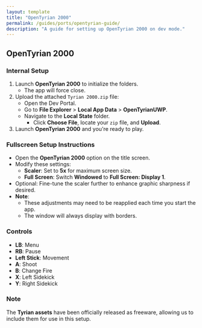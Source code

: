 ```yaml
---
layout: template
title: "OpenTyrian 2000"
permalink: /guides/ports/opentyrian-guide/
description: "A guide for setting up OpenTyrian 2000 on dev mode."
---
```


## OpenTyrian 2000

### Internal Setup
1. Launch **OpenTyrian 2000** to initialize the folders.
    - The app will force close.
2. Upload the attached `Tyrian 2000.zip` file:
   - Open the Dev Portal.
   - Go to **File Explorer** > **Local App Data** > **OpenTyrianUWP**.
   - Navigate to the **Local State** folder.
      - Click **Choose File**, locate your `zip` file, and **Upload**.
3. Launch **OpenTyrian 2000** and you're ready to play.

### **Fullscreen Setup Instructions**  
- Open the **OpenTyrian 2000** option on the title screen.  
- Modify these settings:  
  - **Scaler**: Set to **5x** for maximum screen size.  
  - **Full Screen**: Switch **Windowed** to **Full Screen: Display 1**.  
- Optional: Fine-tune the scaler further to enhance graphic sharpness if desired.  
- **Note**:  
  - These adjustments may need to be reapplied each time you start the app.  
  - The window will always display with borders.

### **Controls**  
- **LB**: Menu  
- **RB**: Pause  
- **Left Stick**: Movement  
- **A**: Shoot  
- **B**: Change Fire  
- **X**: Left Sidekick  
- **Y**: Right Sidekick

### Note
The **Tyrian assets** have been officially released as freeware, allowing us to include them for use in this setup.